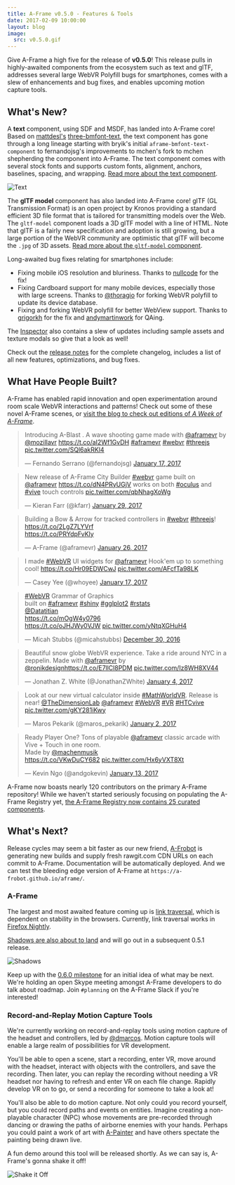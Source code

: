 ```yaml
---
title: A-Frame v0.5.0 - Features & Tools
date: 2017-02-09 10:00:00
layout: blog
image:
  src: v0.5.0.gif
---
```


Give A-Frame a high five for the release of **v0.5.0**! This release pulls in
highly-awaited components from the ecosystem such as text and glTF, addresses
several large WebVR Polyfill bugs for smartphones, comes with a slew of
enhancements and bug fixes, and enables upcoming motion capture tools.

## What's New?

[mattdesl]: https://twitter.com/mattdesl
[three-bmfont-text]: https://github.com/Jam3/three-bmfont-text
[text]: https://aframe.io/docs/0.5.0/components/text.html

A **text** component, using SDF and MSDF, has landed into A-Frame core! Based
on [mattdesl's][mattdesl] [three-bmfont-text], the text component has gone
through a long lineage starting with bryik's initial
`aframe-bmfont-text-component` to fernandojsg's improvements to mchen's fork to
mchen shepherding the component into A-Frame. The text component comes with
several stock fonts and supports custom fonts, alignment, anchors, baselines,
spacing, and wrapping. [Read more about the text component][text].

![Text](https://cloud.githubusercontent.com/assets/674727/22808347/4daf3bc4-eee0-11e6-9af7-048faf188b0f.png)

[aboutgltf]: https://www.khronos.org/gltf
[gltf]: https://aframe.io/docs/0.5.0/components/gltf.html

The **glTF model** component has also landed into A-Frame core! glTF (GL
Transmission Format) is an open project by Kronos providing a standard
efficient 3D file format that is tailored for transmitting models over the Web.
The `gltf-model` component loads a 3D glTF model with a line of HTML. Note that
glTF is a fairly new specification and adoption is still growing, but a large
portion of the WebVR community are optimistic that glTF will become the `.jpg`
of 3D assets. [Read more about the `gltf-model` component][gltf].

[releasenotes]: https://github.com/aframevr/aframe/releases/tag/v0.5.0

Long-awaited bug fixes relating for smartphones include:

- Fixing mobile iOS resolution and bluriness. Thanks to
  [nullcode](https://github.com/nullcode) for the fix!
- Fixing Cardboard support for many mobile devices, especially those with large
  screens. Thanks to [@thoragio](https://twitter.com/thoragio) for forking
  WebVR polyfill to update its device database.
- Fixing and forking WebVR polyfill for better WebView support. Thanks to
  [grigorkh](https://github.com/grigorkh) for the fix and
  [andymartinwork](https://github.com/andymartinwork) for QAing.

The [Inspector](https://github.com/aframevr/aframe-inspector) also contains a
slew of updates including sample assets and texture modals so give that a look
as well!

Check out the [release notes][releasenotes] for the complete changelog,
includes a list of all new features, optimizations, and bug fixes.

<!-- more -->

## What Have People Built?

<script async src="//platform.twitter.com/widgets.js" charset="utf-8"></script>

A-Frame has enabled rapid innovation and open experimentation around room scale
WebVR interactions and patterns! Check out some of these novel A-Frame scenes,
or [visit the blog to check out editions of *A Week of A-Frame*](/blog/).

<script async src="//platform.twitter.com/widgets.js" charset="utf-8"></script>

<div class="tweets">
<blockquote class="twitter-tweet" data-lang="en"><p lang="en" dir="ltr">Introducing A-Blast . A wave shooting game made with <a href="https://twitter.com/aframevr">@aframevr</a> by <a href="https://twitter.com/mozillavr">@mozillavr</a> <a href="https://t.co/aI2Wf1GvDH">https://t.co/aI2Wf1GvDH</a> <a href="https://twitter.com/hashtag/aframevr?src=hash">#aframevr</a> <a href="https://twitter.com/hashtag/webvr?src=hash">#webvr</a> <a href="https://twitter.com/hashtag/threejs?src=hash">#threejs</a> <a href="https://t.co/SQl6akRKl4">pic.twitter.com/SQl6akRKl4</a></p>&mdash; Fernando Serrano (@fernandojsg) <a href="https://twitter.com/fernandojsg/status/821471460871041024">January 17, 2017</a></blockquote>

<blockquote class="twitter-tweet" data-lang="en"><p lang="en" dir="ltr">New release of A-Frame City Builder <a href="https://twitter.com/hashtag/webvr?src=hash">#webvr</a> game built on <a href="https://twitter.com/aframevr">@aframevr</a> <a href="https://t.co/dN4PRyUGjV">https://t.co/dN4PRyUGjV</a> works on both <a href="https://twitter.com/hashtag/oculus?src=hash">#oculus</a> and <a href="https://twitter.com/hashtag/vive?src=hash">#vive</a> touch controls <a href="https://t.co/qbNhagXoWg">pic.twitter.com/qbNhagXoWg</a></p>&mdash; Kieran Farr (@kfarr) <a href="https://twitter.com/kfarr/status/825643364519251968">January 29, 2017</a></blockquote>

<blockquote class="twitter-tweet" data-lang="en"><p lang="en" dir="ltr"> Building a Bow &amp; Arrow for tracked controllers in <a href="https://twitter.com/hashtag/webvr?src=hash">#webvr</a> <a href="https://twitter.com/hashtag/threejs?src=hash">#threejs</a>!<br> <a href="https://t.co/2LgZ7LYVrf">https://t.co/2LgZ7LYVrf</a><br> <a href="https://t.co/PRYdpFvKly">https://t.co/PRYdpFvKly</a></p>&mdash; A-Frame (@aframevr) <a href="https://twitter.com/aframevr/status/824458764354940928">January 26, 2017</a></blockquote>

<blockquote class="twitter-tweet" data-lang="en"><p lang="en" dir="ltr"> I made <a href="https://twitter.com/hashtag/WebVR?src=hash">#WebVR</a> UI widgets for <a href="https://twitter.com/aframevr">@aframevr</a>   Hook&#39;em up to something cool!  <a href="https://t.co/Hr09EDWCwJ">https://t.co/Hr09EDWCwJ</a> <a href="https://t.co/AFcfTa98LK">pic.twitter.com/AFcfTa98LK</a></p>&mdash; Casey Yee (@whoyee) <a href="https://twitter.com/whoyee/status/821271916451229697">January 17, 2017</a></blockquote>

<blockquote class="twitter-tweet" data-lang="en"><p lang="en" dir="ltr"><a href="https://twitter.com/hashtag/WebVR?src=hash">#WebVR</a> Grammar of Graphics <br>built on <a href="https://twitter.com/hashtag/aframevr?src=hash">#aframevr</a> <a href="https://twitter.com/hashtag/shiny?src=hash">#shiny</a> <a href="https://twitter.com/hashtag/gglplot2?src=hash">#gglplot2</a> <a href="https://twitter.com/hashtag/rstats?src=hash">#rstats</a><br> <a href="https://twitter.com/Datatitian">@Datatitian</a> <br> <a href="https://t.co/mOgW4y0796">https://t.co/mOgW4y0796</a> <br> <a href="https://t.co/oJHJWy0VJW">https://t.co/oJHJWy0VJW</a> <a href="https://t.co/yNtqXGHuH4">pic.twitter.com/yNtqXGHuH4</a></p>&mdash; Micah Stubbs (@micahstubbs) <a href="https://twitter.com/micahstubbs/status/814622454597328896">December 30, 2016</a></blockquote>

<blockquote class="twitter-tweet" data-lang="en"><p lang="en" dir="ltr">Beautiful snow globe WebVR experience. Take a ride around NYC in a zeppelin. Made with <a href="https://twitter.com/aframevr">@aframevr</a> by <a href="https://twitter.com/ronikdesign">@ronikdesign</a><a href="https://t.co/E7llCl8PDM">https://t.co/E7llCl8PDM</a> <a href="https://t.co/Iz8WH8XV44">pic.twitter.com/Iz8WH8XV44</a></p>&mdash; Jonathan Z. White (@JonathanZWhite) <a href="https://twitter.com/JonathanZWhite/status/816755095371137024">January 4, 2017</a></blockquote>

<blockquote class="twitter-tweet" data-lang="en"><p lang="en" dir="ltr">Look at our new virtual calculator inside <a href="https://twitter.com/hashtag/MathWorldVR?src=hash">#MathWorldVR</a>. Release is near! <a href="https://twitter.com/TheDimensionLab">@TheDimensionLab</a> <a href="https://twitter.com/aframevr">@aframevr</a> <a href="https://twitter.com/hashtag/WebVR?src=hash">#WebVR</a> <a href="https://twitter.com/hashtag/VR?src=hash">#VR</a> <a href="https://twitter.com/hashtag/HTCvive?src=hash">#HTCvive</a> <a href="https://t.co/gKY281iKwy">pic.twitter.com/gKY281iKwy</a></p>&mdash; Maros Pekarik (@maros_pekarik) <a href="https://twitter.com/maros_pekarik/status/815912259704750080">January 2, 2017</a></blockquote>

<blockquote class="twitter-tweet" data-lang="en"><p lang="en" dir="ltr">Ready Player One? Tons of playable <a href="https://twitter.com/aframevr">@aframevr</a> classic arcade with Vive + Touch in one room.<br> Made by <a href="https://twitter.com/machenmusik">@machenmusik</a> <br> <a href="https://t.co/VKwDuCY682">https://t.co/VKwDuCY682</a> <a href="https://t.co/Hx6yVXT8Xt">pic.twitter.com/Hx6yVXT8Xt</a></p>&mdash; Kevin Ngo (@andgokevin) <a href="https://twitter.com/andgokevin/status/819899447169560577">January 13, 2017</a></blockquote>
</div>

A-Frame now boasts nearly 120 contributors on the primary A-Frame repository!
While we haven't started seriously focusing on populating the A-Frame Registry
yet, [the A-Frame Registry now contains 25 curated
components](https://aframe.io/registry/).

## What's Next?

Release cycles may seem a bit faster as our new friend,
[A-Frobot](https://github.com/a-frobot) is generating new builds and supply
fresh rawgit.com CDN URLs on each commit to A-Frame. Documentation will be
automatically deployed. And we can test the bleeding edge version of A-Frame at
`https://a-frobot.github.io/aframe/`.

### A-Frame

[link traversal]: https://blog.mozvr.com/connecting-virtual-worlds-hyperlinks-in-webvr/

The largest and most awaited feature coming up is [link traversal], which is
dependent on stability in the browsers. Currently, link traversal works in
[Firefox Nightly](https://webvr.rocks/firefox).

[shadows]: https://github.com/aframevr/aframe/pull/2350

[Shadows are also about to land][shadows] and will go out in a subsequent 0.5.1 release.

![Shadows](https://cloud.githubusercontent.com/assets/674727/22716319/53c0d32a-ed4a-11e6-8e2d-5afd2ddf58fd.png)

Keep up with the [0.6.0
milestone](https://github.com/aframevr/aframe/milestone/5) for an initial idea
of what may be next.  We're holding an open Skype meeting amongst A-Frame
developers to do talk about roadmap. Join `#planning` on the A-Frame Slack if
you're interested!

### Record-and-Replay Motion Capture Tools

We're currently working on record-and-replay tools using motion capture of the
headset and controllers, led by [@dmarcos](https://twitter.com/dmarcos). Motion
capture tools will enable a large realm of possibilities for VR development.

You'll be able to open a scene, start a recording, enter VR, move around with
the headset, interact with objects with the controllers, and save the
recording.  Then later, you can replay the recording without needing a VR
headset nor having to refresh and enter VR on each file change. Rapidly develop
VR on to go, or send a recording for someone to take a look at!

You'll also be able to do motion capture. Not only could you record yourself,
but you could record paths and events on entities. Imagine creating a
non-playable character (NPC) whose movements are pre-recorded through dancing
or drawing the paths of airborne enemies with your hands. Perhaps you could paint
a work of art with [A-Painter](https://aframe.io/a-painter/) and have others
spectate the painting being drawn live.

A fun demo around this tool will be released shortly. As we can say is,
A-Frame's gonna shake it off!

![Shake it Off](https://cloud.githubusercontent.com/assets/674727/22814444/72a50efe-ef08-11e6-8502-5fb9db628de8.gif)
